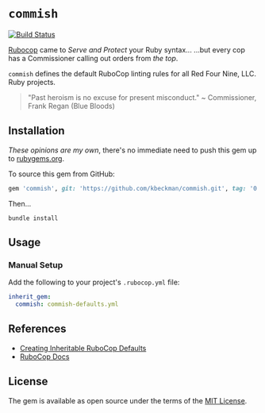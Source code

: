 # `commish`

[![Build Status](https://travis-ci.com/kbeckman/commish.svg?branch=master)](https://travis-ci.com/kbeckman/commish)

[Rubocop](https://github.com/rubocop-hq/rubocop) came to _Serve and Protect_ your Ruby syntax... 
...but every cop has a Commissioner calling out orders from _the top_.

`commish` defines the default RuboCop linting rules for all Red Four Nine, LLC. Ruby projects.

> "Past heroism is no excuse for present misconduct." ~ Commissioner, Frank Regan (Blue Bloods)


## Installation

_These opinions are my own_, there's no immediate need to push this gem up to [rubygems.org](https://rubygems.org/). 

To source this gem from GitHub:

```ruby
gem 'commish', git: 'https://github.com/kbeckman/commish.git', tag: '0.1.0'
```

Then...

```shell
bundle install
```


## Usage

### Manual Setup

Add the following to your project's `.rubocop.yml` file:

```yaml
inherit_gem:
  commish: commish-defaults.yml
```


## References

* [Creating Inheritable RuboCop Defaults](https://github.com/rubocop-hq/rubocop/blob/master/manual/configuration.md#inheriting-configuration-from-a-dependency-gem)
* [RuboCop Docs](https://rubocop.readthedocs.io/)


## License

The gem is available as open source under the terms of the [MIT License](https://opensource.org/licenses/MIT).
